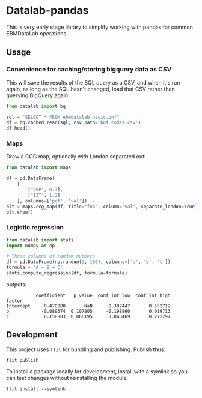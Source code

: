 # Datalab-pandas

This is very early stage library to simplify working with pandas for
common EBMDataLab operations


## Usage

### Convenience for caching/storing bigquery data as CSV

This will save the results of the SQL query as a CSV, and when it's
run again, as long as the SQL hasn't changed, load that CSV rather
than querying BigQuery again:


```python
from datalab import bq

sql = "SELECT * FROM ebmdatalab.hscic.bnf"
df = bq.cached_read(sql, csv_path='bnf_codes.csv')
df.head()

```


### Maps

Draw a CCG map, optionally with London separated out:

```python
from datalab import maps

df = pd.DataFrame(
    [
        ["99P", 0.3],
        ["13T", 1.2]
    ], columns=['pct', 'val'])
plt = maps.ccg_map(df, title="foo", column='val', separate_london=True)
plt.show()
```

### Logistic regression

```python
from datalab import stats
import numpy as np

# Three columns of random numbers
df = pd.DataFrame(np.random(3, 100), columns=['a', 'b', 'c'])
formula = 'A ~ B + C'
stats.compute_regression(df, formula=formula)
```

outputs:

```
           coefficient   p value  conf_int_low  conf_int_high
factor
Intercept     0.470080       NaN      0.387447       0.552712
b            -0.089574  0.107805     -0.198860       0.019713
c             0.158883  0.006195      0.045469       0.272297

```


## Development

This project uses `flit` for bundling and publishing. Publish thus:

    flit publish

To install a package locally for development, install with a symlink so you can test changes without reinstalling the module:

    flit install --symlink
